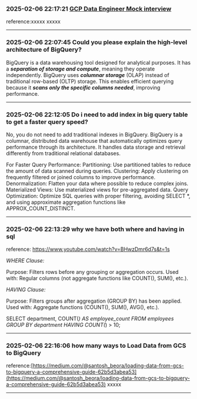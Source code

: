
### 2025-02-06 22:17:21 [GCP Data Engineer Mock interview](https://www.youtube.com/watch?v=qZwffdeu1sY)
reference:xxxxx
xxxxx
_______________________________________________________________
### 2025-02-06 22:07:45 Could you please explain the high-level architecture of BigQuery?
BigQuery is a data warehousing tool designed for analytical purposes. It has a ***separation of storage and compute***, meaning they operate independently. BigQuery uses ***columnar storage*** (OLAP) instead of traditional row-based (OLTP) storage. This enables efficient querying because it ***scans only the specific columns needed***, improving performance.
_______________________________________________________________
### 2025-02-06 22:12:05 Do i need to add index in big query table to get a faster query speed?
No, you do not need to add traditional indexes in BigQuery. BigQuery is a columnar, distributed data warehouse that automatically optimizes query performance through its architecture. It handles data storage and retrieval differently from traditional relational databases.

For Faster Query Performance:
Partitioning: Use partitioned tables to reduce the amount of data scanned during queries.
Clustering: Apply clustering on frequently filtered or joined columns to improve performance.
Denormalization: Flatten your data where possible to reduce complex joins.
Materialized Views: Use materialized views for pre-aggregated data.
Query Optimization: Optimize SQL queries with proper filtering, avoiding SELECT *, and using approximate aggregation functions like APPROX_COUNT_DISTINCT.
_______________________________________________________________
### 2025-02-06 22:13:29 why we have both where and having in sql
reference: https://www.youtube.com/watch?v=BHwzDmr6d7s&t=1s

*WHERE Clause:*

Purpose: Filters rows before any grouping or aggregation occurs.
Used with: Regular columns (not aggregate functions like COUNT(), SUM(), etc.).

*HAVING Clause:*

Purpose: Filters groups after aggregation (GROUP BY) has been applied.
Used with: Aggregate functions (COUNT(), SUM(), AVG(), etc.).

SELECT department, COUNT(*) AS employee_count
FROM employees
GROUP BY department
HAVING COUNT(*) > 10;
_______________________________________________________________
### 2025-02-06 22:16:06 how many ways to Load Data from GCS to BigQuery
reference:[https://medium.com/@santosh_beora/loading-data-from-gcs-to-bigquery-a-comprehensive-guide-62b5d3abea53](https://medium.com/@santosh_beora/loading-data-from-gcs-to-bigquery-a-comprehensive-guide-62b5d3abea53)
xxxxx
_______________________________________________________________